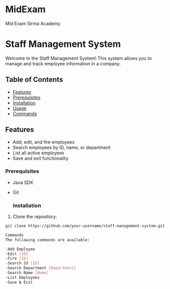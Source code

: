 # MidExam
Mid Exam Sirma Academy

# Staff Management System

Welcome to the Staff Management System! This system allows you to manage and track employee information in a company.

## Table of Contents

- [Features](#features)
- [Prerequisites](#prerequisites)
- [Installation](#installation)
- [Usage](#usage)
- [Commands](#commands)

## Features

- Add, edit, and fire employees
- Search employees by ID, name, or department
- List all active employees
- Save and exit functionality

### Prerequisites

- Java SDK
- Git

   ### Installation

1. Clone the repository:

```bash
git clone https://github.com/your-username/staff-management-system.git

Commands
The following commands are available:

-Add Employee
-Edit [ID]
-Fire [ID]
-Search Id [ID]
-Search Department [Department]
-Search Name [Name]
-List Employees
-Save & Exit
